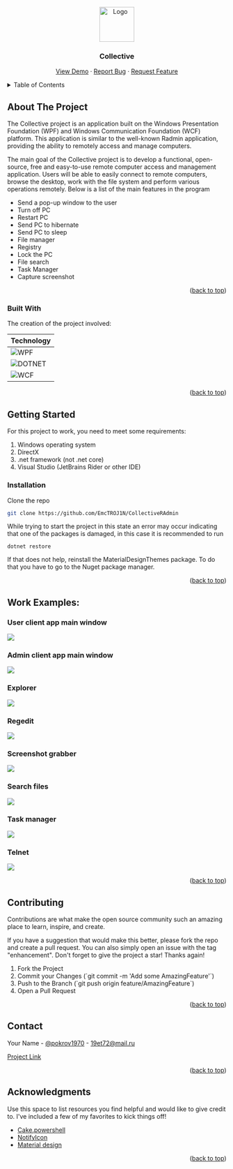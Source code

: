 <br />
<div align="center">
  <img src="Pics/UserIcon.png" alt="Logo" width="80" height="80">

  <h3 align="center">Collective</h3>

  <p align="center">
    <a href="https://github.com/EmcTROJ1N/CollectiveRAdmin/">View Demo</a>
    ·
    <a href="https://github.com/EmcTROJ1N/CollectiveRAdmin/issues">Report Bug</a>
    ·
    <a href="https://github.com/EmcTROJ1N/CollectiveRAdmin/issues">Request Feature</a>
  </p>
</div>



<!-- TABLE OF CONTENTS -->
<details>
  <summary>Table of Contents</summary>
  <ol>
    <li>
      <a href="#about-the-project">About The Project</a>
      <ul>
        <li><a href="#built-with">Built With</a></li>
      </ul>
    </li>
    <li>
      <a href="#getting-started">Getting Started</a>
      <ul>
        <li><a href="#prerequisites">Prerequisites</a></li>
        <li><a href="#installation">Installation</a></li>
      </ul>
    </li>
    <li><a href="#usage">Usage</a></li>
    <li><a href="#contributing">Contributing</a></li>
    <li><a href="#contact">Contact</a></li>
    <li><a href="#acknowledgments">Acknowledgments</a></li>
  </ol>
</details>



<!-- ABOUT THE PROJECT -->
## About The Project

The Collective project is an application built on the Windows Presentation Foundation (WPF) and Windows Communication Foundation (WCF) platform. This application is similar to the well-known Radmin application, providing the ability to remotely access and manage computers.

The main goal of the Collective project is to develop a functional, open-source, free and easy-to-use remote computer access and management application. Users will be able to easily connect to remote computers, browse the desktop, work with the file system and perform various operations remotely.
Below is a list of the main features in the program
* Send a pop-up window to the user
* Turn off PC
* Restart PC
* Send PC to hibernate
* Send PC to sleep
* File manager
* Registry
* Lock the PC
* File search
* Task Manager
* Capture screenshot

<p align="right">(<a href="#readme-top">back to top</a>)</p>



### Built With

The creation of the project involved:

| Technology                                                                                                            |
| ----------------------------------------------------------------------------------------------------------------------|
| ![WPF](https://img.shields.io/badge/WPF-Windows%20Presentation%20Framework-green?style=for-the-badge&logo=.Net)       |
| ![DOTNET](https://img.shields.io/badge/C%23-DOTNET-blue?style=for-the-badge&logo=.Net)                                |
| ![WCF](https://img.shields.io/badge/WCF-Windows%20Communication%20Foundation-blueviolet?style=for-the-badge&logo=.Net) |
<p align="right">(<a href="#readme-top">back to top</a>)</p>



<!-- GETTING STARTED -->
## Getting Started

For this project to work, you need to meet some requirements:

<ol>
  <li>Windows operating system</li>
  <li>DirectX</li>
  <li>.net framework (not .net core)</li>
  <li>Visual Studio (JetBrains Rider or other IDE)</li>
</ol>

<!-- ### Prerequisites

This is an example of how to list things you need to use the software and how to install them.
* npm
  ```sh
  npm install npm@latest -g
  ``` 
No special steps are necessary
-->

### Installation

Clone the repo
   ```sh
   git clone https://github.com/EmcTROJ1N/CollectiveRAdmin
   ```
While trying to start the project in this state an error may occur indicating that one of the packages is damaged, in this case it is recommended to run
```
dotnet restore
```
If that does not help, reinstall the MaterialDesignThemes package. To do that you have to go to the Nuget package manager.

<p align="right">(<a href="#readme-top">back to top</a>)</p>

## Work Examples:

### User client app main window

<img src="Pics/UserClientAppMenu.png">

### Admin client app main window

<img src="Pics/AdminClientAppMenu.png">

### Explorer

<img src="Pics/Explorer.png">

### Regedit

<img src="Pics/Regedit.png">

### Screenshot grabber

<img src="Pics/Screen.png">

### Search files

<img src="Pics/SearchFiles.png">

### Task manager

<img src="Pics/TaskMngr.png">

### Telnet

<img src="Pics/Telnet.png">

<p align="right">(<a href="#readme-top">back to top</a>)</p>


<!-- CONTRIBUTING -->
## Contributing

Contributions are what make the open source community such an amazing place to learn, inspire, and create.

If you have a suggestion that would make this better, please fork the repo and create a pull request. You can also simply open an issue with the tag "enhancement".
Don't forget to give the project a star! Thanks again!

<ol>
  <li>Fork the Project</li>
  <li>Commit your Changes (`git commit -m 'Add some AmazingFeature'`)</li>
  <li>Push to the Branch (`git push origin feature/AmazingFeature`)</li>
  <li>Open a Pull Request</li>
</ol>

<p align="right">(<a href="#readme-top">back to top</a>)</p>


<!-- CONTACT -->
## Contact

Your Name - [@pokrov1970](https://t.me/pokrov1970) - 19et72@mail.ru

[Project Link](https://github.com/EmcTROJ1N/WPFChess)

<p align="right">(<a href="#readme-top">back to top</a>)</p>



<!-- ACKNOWLEDGMENTS -->
## Acknowledgments

Use this space to list resources you find helpful and would like to give credit to. I've included a few of my favorites to kick things off!

* [Cake.powershell](https://github.com/SharpeRAD/Cake.Powershell)
* [NotifyIcon](https://github.com/hardcodet/wpf-notifyicon)
* [Material design](https://github.com/MaterialDesignInXAML/MaterialDesignInXamlToolkit)

<p align="right">(<a href="#readme-top">back to top</a>)</p>
